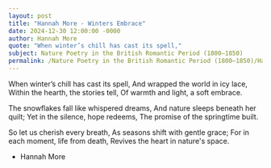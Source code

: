 ```yaml
---
layout: post
title: "Hannah More - Winters Embrace"
date: 2024-12-30 12:00:00 -0000
author: Hannah More
quote: "When winter’s chill has cast its spell,"
subject: Nature Poetry in the British Romantic Period (1800–1850)
permalink: /Nature Poetry in the British Romantic Period (1800–1850)/Hannah More/Hannah More - Winters Embrace
---
```


When winter’s chill has cast its spell,
And wrapped the world in icy lace,
Within the hearth, the stories tell,
Of warmth and light, a soft embrace.

The snowflakes fall like whispered dreams,
And nature sleeps beneath her quilt;
Yet in the silence, hope redeems,
The promise of the springtime built.

So let us cherish every breath,
As seasons shift with gentle grace;
For in each moment, life from death,
Revives the heart in nature's space.

- Hannah More
